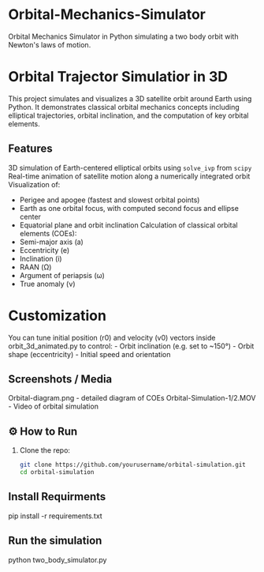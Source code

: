 # Orbital-Mechanics-Simulator
Orbital Mechanics Simulator in Python simulating a two body orbit with Newton's laws of motion.
# Orbital Trajector Simulatior in 3D

This project simulates and visualizes a 3D satellite orbit around Earth using Python. It demonstrates classical orbital mechanics concepts including elliptical trajectories, orbital inclination, and the computation of key orbital elements.

## Features

3D simulation of Earth-centered elliptical orbits using `solve_ivp` from `scipy`
Real-time animation of satellite motion along a numerically integrated orbit
Visualization of:
  - Perigee and apogee (fastest and slowest orbital points)
  - Earth as one orbital focus, with computed second focus and ellipse center
  - Equatorial plane and orbit inclination
Calculation of classical orbital elements (COEs):
  - Semi-major axis (a)
  - Eccentricity (e)
  - Inclination (i)
  - RAAN (Ω)
  - Argument of periapsis (ω)
  - True anomaly (ν)

# Customization

You can tune initial position (r0) and velocity (v0) vectors inside orbit_3d_animated.py to control:
    - Orbit inclination (e.g. set to ~150°)
    - Orbit shape (eccentricity)
    - Initial speed and orientation

## Screenshots / Media

Orbital-diagram.png
    - detailed diagram of COEs
Orbital-Simulation-1/2.MOV
    - Video of orbital simulation

## ⚙️ How to Run

1. Clone the repo:
   ```bash
   git clone https://github.com/yourusername/orbital-simulation.git
   cd orbital-simulation


## Install Requirments

pip install -r requirements.txt

## Run the simulation

python two_body_simulator.py
